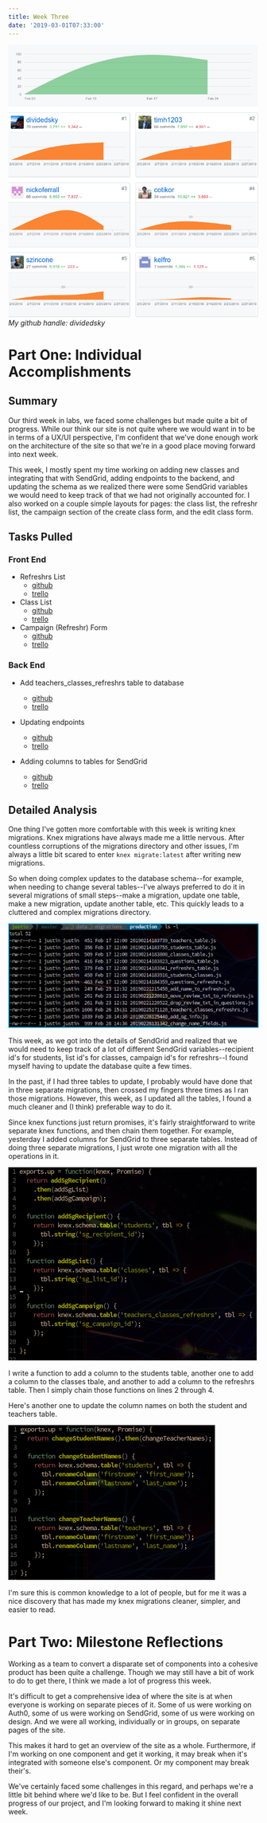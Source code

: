 ```yaml
---
title: Week Three
date: '2019-03-01T07:33:00'
---
```


![Contributions](./contributions.png)
*My github handle: dividedsky*

# Part One: Individual Accomplishments
## Summary
Our third week in labs, we faced some challenges but made quite a bit of progress. While our think our site is not quite where we would want in to be in terms of a UX/UI perspective, I'm confident that we've done enough work on the architecture of the site so that we're in a good place moving forward into next week.

This week, I mostly spent my time working on adding new classes and integrating that with SendGrid, adding endpoints to the backend, and updating the schema as we realized there were some SendGrid variables we would need to keep track of that we had not originally accounted for. I also worked on a couple simple layouts for pages: the class list, the refreshr list, the campaign section of the create class form, and the edit class form.

## Tasks Pulled
### Front End
* Refreshrs List
  * [github]('https://github.com/Lambda-School-Labs/labs10-student-follow/pull/76')
  * [trello]('https://trello.com/c/dijVSTQC/71-refreshr-list-layout')
* Class List
  * [github]('https://github.com/Lambda-School-Labs/labs10-student-follow/pull/84')
  * [trello]('https://trello.com/c/hQ4tDy6r/90-class-list-layout')
* Campaign (Refreshr) Form
  * [github]('https://github.com/Lambda-School-Labs/labs10-student-follow/pull/87')
  * [trello]('https://trello.com/c/LLn4GskP/63-front-end-with-sendgrid-flow')

### Back End
* Add teachers\_classes\_refreshrs table to database
  * [github]('https://github.com/Lambda-School-Labs/labs10-student-follow/pull/68')
  * [trello]('https://trello.com/c/zntnBbxL/79-update-schema-with-teachersclassesrefreshrs-table')

* Updating endpoints
  * [github]('https://github.com/Lambda-School-Labs/labs10-student-follow/pull/74')
  * [trello]()

* Adding columns to tables for SendGrid
  * [github]('https://github.com/Lambda-School-Labs/labs10-student-follow/pull/90')
  * [trello]('https://trello.com/c/aikFIWC5/91-add-sendgrid-columns-to-db')

## Detailed Analysis
One thing I've gotten more comfortable with this week is writing knex migrations. Knex migrations have always made me a little nervous. After countless corruptions of the migrations directory and other issues, I'm always a little bit scared to enter `knex migrate:latest` after writing new migrations.

So when doing complex updates to the database schema--for example, when needing to change several tables--I've always preferred to do it in several migrations of small steps--make a migration, update one table, make a new migration, update another table, etc. This quickly leads to a cluttered and complex migrations directory.

![so many migrations](./migrations_dir.png)

This week, as we got into the details of SendGrid and realized that we would need to keep track of a lot of different SendGrid variables--recipient id's for students, list id's for classes, campaign id's for refreshrs--I found myself having to update the database quite a few times.

In the past, if I had three tables to update, I probably would have done that in three separate migrations, then crossed my fingers three times as I ran those migrations. However, this week, as I updated all the tables, I found a much cleaner and (I think) preferable way to do it.

Since knex functions just return promises, it's fairly straightforward to write separate knex functions, and then chain them together. For example, yesterday I added columns for SendGrid to three separate tables. Instead of doing three separate migrations, I just wrote one migration with all the operations in it.

![chaining knex functions](./knex_sg.png)

I write a function to add a column to the students table, another one to add a column to the classes tbale, and another to add a column to the refreshrs table. Then I simply chain those functions on lines 2 through 4.

Here's another one to update the column names on both the student and teachers table.

![more chaining!](./knex_names.png)

I'm sure this is common knowledge to a lot of people, but for me it was a nice discovery that has made my knex migrations cleaner, simpler, and easier to read.

# Part Two: Milestone Reflections

Working as a team to convert a disparate set of components into a cohesive product has been quite a challenge. Though we may still have a bit of work to do to get there, I think we made a lot of progress this week.

It's difficult to get a comprehensive idea of where the site is at when everyone is working on separate pieces of it. Some of us were working on Auth0, some of us were working on SendGrid, some of us were working on design. And we were all working, individually or in groups, on separate pages of the site.

This makes it hard to get an overview of the site as a whole. Furthermore, if I'm working on one component and get it working, it may break when it's integrated with someone else's component. Or my component may break their's.

We've certainly faced some challenges in this regard, and perhaps we're a little bit behind where we'd like to be. But I feel confident in the overall progress of our project, and I'm looking forward to making it shine next week.

